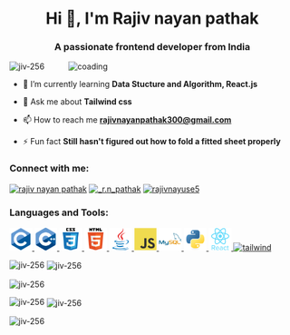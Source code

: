 <h1 align="center">Hi 👋, I'm Rajiv nayan pathak</h1>
<h3 align="center">A passionate frontend developer from India</h3>

<img align="right" alt="coading" width="400" src="https://analyticsindiamag.com/wp-content/uploads/2018/12/developer-dribbble.gif">

<p align="left"> <img src="https://komarev.com/ghpvc/?username=jiv-256&label=Profile%20views&color=0e75b6&style=flat" alt="jiv-256" /> </p>

- 🌱 I’m currently learning **Data Stucture and Algorithm, React.js**

- 💬 Ask me about **Tailwind css**

- 📫 How to reach me **rajivnayanpathak300@gmail.com**

- ⚡ Fun fact **Still hasn't figured out how to fold a fitted sheet properly**

<h3 align="left">Connect with me:</h3>
<p align="left">
<a href="https://linkedin.com/in/rajiv nayan pathak" target="blank"><img align="center" src="https://raw.githubusercontent.com/rahuldkjain/github-profile-readme-generator/master/src/images/icons/Social/linked-in-alt.svg" alt="rajiv nayan pathak" height="30" width="40" /></a>
<a href="https://instagram.com/_r.n_pathak" target="blank"><img align="center" src="https://raw.githubusercontent.com/rahuldkjain/github-profile-readme-generator/master/src/images/icons/Social/instagram.svg" alt="_r.n_pathak" height="30" width="40" /></a>
<a href="https://auth.geeksforgeeks.org/user/rajivnayuse5" target="blank"><img align="center" src="https://raw.githubusercontent.com/rahuldkjain/github-profile-readme-generator/master/src/images/icons/Social/geeks-for-geeks.svg" alt="rajivnayuse5" height="30" width="40" /></a>
</p>

<h3 align="left">Languages and Tools:</h3>
<p align="left"> <a href="https://www.cprogramming.com/" target="_blank" rel="noreferrer"> <img src="https://raw.githubusercontent.com/devicons/devicon/master/icons/c/c-original.svg" alt="c" width="40" height="40"/> </a> <a href="https://www.w3schools.com/cpp/" target="_blank" rel="noreferrer"> <img src="https://raw.githubusercontent.com/devicons/devicon/master/icons/cplusplus/cplusplus-original.svg" alt="cplusplus" width="40" height="40"/> </a> <a href="https://www.w3schools.com/css/" target="_blank" rel="noreferrer"> <img src="https://raw.githubusercontent.com/devicons/devicon/master/icons/css3/css3-original-wordmark.svg" alt="css3" width="40" height="40"/> </a> <a href="https://www.w3.org/html/" target="_blank" rel="noreferrer"> <img src="https://raw.githubusercontent.com/devicons/devicon/master/icons/html5/html5-original-wordmark.svg" alt="html5" width="40" height="40"/> </a> <a href="https://www.java.com" target="_blank" rel="noreferrer"> <img src="https://raw.githubusercontent.com/devicons/devicon/master/icons/java/java-original.svg" alt="java" width="40" height="40"/> </a> <a href="https://developer.mozilla.org/en-US/docs/Web/JavaScript" target="_blank" rel="noreferrer"> <img src="https://raw.githubusercontent.com/devicons/devicon/master/icons/javascript/javascript-original.svg" alt="javascript" width="40" height="40"/> </a> <a href="https://www.mysql.com/" target="_blank" rel="noreferrer"> <img src="https://raw.githubusercontent.com/devicons/devicon/master/icons/mysql/mysql-original-wordmark.svg" alt="mysql" width="40" height="40"/> </a> <a href="https://www.python.org" target="_blank" rel="noreferrer"> <img src="https://raw.githubusercontent.com/devicons/devicon/master/icons/python/python-original.svg" alt="python" width="40" height="40"/> </a> <a href="https://reactjs.org/" target="_blank" rel="noreferrer"> <img src="https://raw.githubusercontent.com/devicons/devicon/master/icons/react/react-original-wordmark.svg" alt="react" width="40" height="40"/> </a> <a href="https://tailwindcss.com/" target="_blank" rel="noreferrer"> <img src="https://www.vectorlogo.zone/logos/tailwindcss/tailwindcss-icon.svg" alt="tailwind" width="40" height="40"/> </a> </p>

<p><img align="left" src="https://github-readme-stats.vercel.app/api/top-langs?username=jiv-256&show_icons=true&locale=en&layout=compact" alt="jiv-256" /></p>

<p>&nbsp;<img align="center" src="https://github-readme-stats.vercel.app/api?username=jiv-256&show_icons=true&locale=en" alt="jiv-256" /></p>

<p><img align="center" src="https://github-readme-streak-stats.herokuapp.com/?user=jiv-256&" alt="jiv-256" /></p>
<p><img align="left" src="https://github-readme-stats.vercel.app/api/top-langs?username=jiv-256&show_icons=true&locale=en&layout=compact" alt="jiv-256" /></p>

<p>&nbsp;<img align="center" src="https://github-readme-stats.vercel.app/api?username=jiv-256&show_icons=true&locale=en" alt="jiv-256" /></p>

<p><img align="center" src="https://github-readme-streak-stats.herokuapp.com/?user=jiv-256&" alt="jiv-256" /></p>

